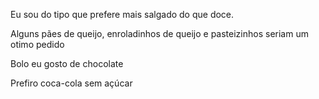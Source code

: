Eu sou do tipo que prefere mais salgado do que doce.

Alguns pães de queijo, enroladinhos de queijo e pasteizinhos seriam um otimo pedido

Bolo eu gosto de chocolate

Prefiro coca-cola sem açúcar
